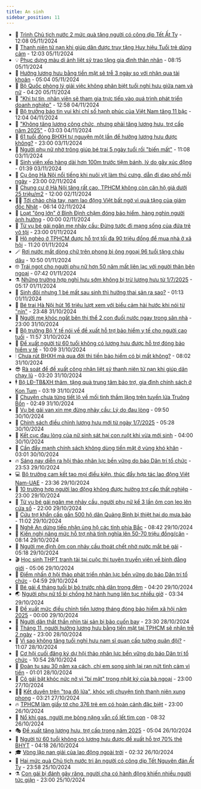 ```yaml
---
title: An sinh
sidebar_position: 11
---
```


<!-- dantri-an-sinh:START -->
- 👺 [Trình Chủ tịch nước 2 mức quà tặng người có công dịp Tết Ất Tỵ](https://dantri.com.vn/an-sinh/trinh-chu-tich-nuoc-2-muc-qua-tang-nguoi-co-cong-dip-tet-at-ty-20241105185841662.htm) - 12:08 05/11/2024
- 👀 [Thanh niên tử nạn khi giúp dân được truy tặng Huy hiệu Tuổi trẻ dũng cảm](https://dantri.com.vn/an-sinh/thanh-nien-tu-nan-khi-giup-dan-duoc-truy-tang-huy-hieu-tuoi-tre-dung-cam-20241105174747210.htm) - 12:03 05/11/2024
- 💡 [Phục dựng màu di ảnh liệt sỹ trao tặng gia đình thân nhân](https://dantri.com.vn/an-sinh/phuc-dung-mau-di-anh-liet-sy-trao-tang-gia-dinh-than-nhan-20241105144958999.htm) - 08:15 05/11/2024
- 💄 [Hưởng lương hưu bằng tiền mặt sẽ trễ 3 ngày so với nhận qua tài khoản](https://dantri.com.vn/an-sinh/huong-luong-huu-bang-tien-mat-se-tre-3-ngay-so-voi-nhan-qua-tai-khoan-20241105113708213.htm) - 05:04 05/11/2024
- 🧠 [Bộ Quốc phòng lý giải việc không phân biệt tuổi nghỉ hưu giữa nam và nữ](https://dantri.com.vn/an-sinh/bo-quoc-phong-ly-giai-viec-khong-phan-biet-tuoi-nghi-huu-giua-nam-va-nu-20241105105950138.htm) - 04:20 05/11/2024
- 🫣 [&quot;Khi tự tin, nhân viên sẽ tham gia trực tiếp vào quá trình phát triển doanh nghiệp&quot;](https://dantri.com.vn/an-sinh/khi-tu-tin-nhan-vien-se-tham-gia-truc-tiep-vao-qua-trinh-phat-trien-doanh-nghiep-20241104191353917.htm) - 12:58 04/11/2024
- 🥸 [Bộ trưởng báo tin vui khi chỉ số hạnh phúc của Việt Nam tăng 11 bậc](https://dantri.com.vn/an-sinh/bo-truong-bao-tin-vui-khi-chi-so-hanh-phuc-cua-viet-nam-tang-11-bac-20241104180610348.htm) - 12:04 04/11/2024
- 🤭 [&quot;Không tăng lương công chức, nhưng phải tăng lương hưu, trợ cấp năm 2025&quot;](https://dantri.com.vn/an-sinh/khong-tang-luong-cong-chuc-nhung-phai-tang-luong-huu-tro-cap-nam-2025-20241104093304912.htm) - 03:03 04/11/2024
- 💂 [61 tuổi đóng BHXH tự nguyện một lần để hưởng lương hưu được không?](https://dantri.com.vn/an-sinh/61-tuoi-dong-bhxh-tu-nguyen-mot-lan-de-huong-luong-huu-duoc-khong-20241102162948117.htm) - 23:00 03/11/2024
- 🦣 [Người phụ nữ nhờ trông giúp bé trai 5 ngày tuổi rồi &quot;biến mất&quot;](https://dantri.com.vn/an-sinh/nguoi-phu-nu-nho-trong-giup-be-trai-5-ngay-tuoi-roi-bien-mat-20241103163258952.htm) - 11:08 03/11/2024
- 🧰 [Sinh viên xếp hàng dài hơn 100m trước tiệm bánh, lý do gây xúc động](https://dantri.com.vn/an-sinh/sinh-vien-xep-hang-dai-hon-100m-truoc-tiem-banh-ly-do-gay-xuc-dong-20241102153659251.htm) - 01:39 03/11/2024
- 🤩 [Cụ ông Hà Nội nổi tiếng khi nuôi vịt làm thú cưng, dẫn đi dạo phố mỗi ngày](https://dantri.com.vn/an-sinh/cu-ong-ha-noi-noi-tieng-khi-nuoi-vit-lam-thu-cung-dan-di-dao-pho-moi-ngay-20241102172124748.htm) - 23:00 02/11/2024
- 🤖 [Chung cư ở Hà Nội tăng rất cao, TPHCM không còn căn hộ giá dưới 25 triệu/m2](https://dantri.com.vn/an-sinh/chung-cu-o-ha-noi-tang-rat-cao-tphcm-khong-con-can-ho-gia-duoi-25-trieum2-20241102155922215.htm) - 12:00 02/11/2024
- 🧑‍💻 [Tới chào chia tay, nam lao động Việt bất ngờ vì quà tặng của giám đốc Nhật](https://dantri.com.vn/an-sinh/toi-chao-chia-tay-nam-lao-dong-viet-bat-ngo-vi-qua-tang-cua-giam-doc-nhat-20241102121632444.htm) - 06:14 02/11/2024
- 🦍 [Loạt &quot;ông lớn&quot; ở Bình Định chậm đóng bảo hiểm, hàng nghìn người ảnh hưởng](https://dantri.com.vn/an-sinh/loat-ong-lon-o-binh-dinh-cham-dong-bao-hiem-hang-nghin-nguoi-anh-huong-20241101190023796.htm) - 00:00 02/11/2024
- 🦆 [Từ vụ bé gái ngăn mẹ nhảy cầu: Đừng tước đi mạng sống của đứa trẻ vô tội](https://dantri.com.vn/an-sinh/tu-vu-be-gai-ngan-me-nhay-cau-dung-tuoc-di-mang-song-cua-dua-tre-vo-toi-20241101014310535.htm) - 23:00 01/11/2024
- 🌊 [Hộ nghèo ở TPHCM được hỗ trợ tối đa 90 triệu đồng để mua nhà ở xã hội](https://dantri.com.vn/an-sinh/ho-ngheo-o-tphcm-duoc-ho-tro-toi-da-90-trieu-dong-de-mua-nha-o-xa-hoi-20241101150223049.htm) - 11:20 01/11/2024
- 🪄 [Rơi nước mắt dòng chữ trên phong bì ông ngoại 96 tuổi tặng cháu dâu](https://dantri.com.vn/an-sinh/roi-nuoc-mat-dong-chu-tren-phong-bi-ong-ngoai-96-tuoi-tang-chau-dau-20241101171456589.htm) - 10:50 01/11/2024
- 🤓 [Trái ngọt cho người phụ nữ hơn 50 năm mất liên lạc với người thân bên ngoại](https://dantri.com.vn/an-sinh/trai-ngot-cho-nguoi-phu-nu-hon-50-nam-mat-lien-lac-voi-nguoi-than-ben-ngoai-20241101135058415.htm) - 07:42 01/11/2024
- ⚗️ [Những trường hợp nghỉ hưu sớm không bị trừ lương hưu từ 1/7/2025](https://dantri.com.vn/an-sinh/nhung-truong-hop-nghi-huu-som-khong-bi-tru-luong-huu-tu-172025-20241101113956022.htm) - 05:17 01/11/2024
- 💃 [Sinh đôi nhưng 1 bé mất sau sinh thì hưởng thai sản ra sao?](https://dantri.com.vn/an-sinh/sinh-doi-nhung-1-be-mat-sau-sinh-thi-huong-thai-san-ra-sao-20241101054301096.htm) - 01:13 01/11/2024
- 💼 [Bé trai Hà Nội hút 16 triệu lượt xem với biểu cảm hài hước khi nói từ &quot;nín&quot;](https://dantri.com.vn/an-sinh/be-trai-ha-noi-hut-16-trieu-luot-xem-voi-bieu-cam-hai-huoc-khi-noi-tu-nin-20241101011447203.htm) - 23:48 31/10/2024
- 🤖 [Người mẹ khóc ngất bên thi thể 2 con đuối nước ngay trong sân nhà](https://dantri.com.vn/an-sinh/nguoi-me-khoc-ngat-ben-thi-the-2-con-duoi-nuoc-ngay-trong-san-nha-20241031191416056.htm) - 23:00 31/10/2024
- 🧐 [Bộ trưởng Bộ Y tế nói về đề xuất hỗ trợ bảo hiểm y tế cho người cao tuổi](https://dantri.com.vn/an-sinh/bo-truong-bo-y-te-noi-ve-de-xuat-ho-tro-bao-hiem-y-te-cho-nguoi-cao-tuoi-20241031183646776.htm) - 11:57 31/10/2024
- 💯 [Đề xuất người từ 60 tuổi không có lương hưu được hỗ trợ đóng bảo hiểm y tế](https://dantri.com.vn/an-sinh/de-xuat-nguoi-tu-60-tuoi-khong-co-luong-huu-duoc-ho-tro-dong-bao-hiem-y-te-20241031163350969.htm) - 10:09 31/10/2024
- 🕯 [Chưa rút BHXH mà qua đời thì tiền bảo hiểm có bị mất không?](https://dantri.com.vn/an-sinh/chua-rut-bhxh-ma-qua-doi-thi-tien-bao-hiem-co-bi-mat-khong-20241031142957103.htm) - 08:02 31/10/2024
- 😎 [Rà soát để đề xuất công nhận liệt sỹ thanh niên tử nạn khi giúp dân chạy lũ](https://dantri.com.vn/an-sinh/ra-soat-de-de-xuat-cong-nhan-liet-sy-thanh-nien-tu-nan-khi-giup-dan-chay-lu-20241031090258288.htm) - 03:20 31/10/2024
- 🕴 [Bộ LĐ-TB&amp;XH thăm, tặng quà trung tâm bảo trợ, gia đình chính sách ở Kon Tum](https://dantri.com.vn/tam-long-nhan-ai/bo-ld-tbxh-tham-tang-qua-trung-tam-bao-tro-gia-dinh-chinh-sach-o-kon-tum-20241030173815990.htm) - 03:19 31/10/2024
- 🤖 [Chuyện chưa từng tiết lộ về mối tình thầm lặng trên tuyến lửa Truông Bồn](https://dantri.com.vn/an-sinh/chuyen-chua-tung-tiet-lo-ve-moi-tinh-tham-lang-tren-tuyen-lua-truong-bon-20241030223500397.htm) - 02:49 31/10/2024
- 🤡 [Vụ bé gái van xin mẹ đừng nhảy cầu: Lý do đau lòng](https://dantri.com.vn/an-sinh/vu-be-gai-van-xin-me-dung-nhay-cau-ly-do-dau-long-20241030162935006.htm) - 09:50 30/10/2024
- 💪 [Chính sách điều chỉnh lương hưu mới từ ngày 1/7/2025](https://dantri.com.vn/an-sinh/chinh-sach-dieu-chinh-luong-huu-moi-tu-ngay-172025-20241029130931382.htm) - 05:28 30/10/2024
- 🌝 [Kết cục đau lòng của nữ sinh sát hại con ruột khi vừa mới sinh](https://dantri.com.vn/an-sinh/ket-cuc-dau-long-cua-nu-sinh-sat-hai-con-ruot-khi-vua-moi-sinh-20241029112834814.htm) - 04:00 30/10/2024
- 🤩 [Cần đẩy mạnh chính sách không dùng tiền mặt ở vùng khó khăn](https://dantri.com.vn/an-sinh/can-day-manh-chinh-sach-khong-dung-tien-mat-o-vung-kho-khan-20241030080814561.htm) - 03:01 30/10/2024
- 🔥 [Sáng nay diễn ra hội thảo nhân lực bền vững do báo Dân trí tổ chức](https://dantri.com.vn/an-sinh/sang-nay-dien-ra-hoi-thao-nhan-luc-ben-vung-do-bao-dan-tri-to-chuc-20241029212327733.htm) - 23:53 29/10/2024
- 💻 [Bộ trưởng cam kết tạo mọi điều kiện, thúc đẩy hợp tác lao động Việt Nam-UAE](https://dantri.com.vn/an-sinh/bo-truong-cam-ket-tao-moi-dieu-kien-thuc-day-hop-tac-lao-dong-viet-nam-uae-20241030013456586.htm) - 23:36 29/10/2024
- 💄 [10 trường hợp người lao động không được hưởng trợ cấp thất nghiệp](https://dantri.com.vn/an-sinh/10-truong-hop-nguoi-lao-dong-khong-duoc-huong-tro-cap-that-nghiep-20241029115802412.htm) - 23:00 29/10/2024
- 🦆 [Từ vụ bé gái ngăn mẹ nhảy cầu, người phụ nữ kể 3 lần ôm con leo lên cửa sổ](https://dantri.com.vn/an-sinh/tu-vu-be-gai-ngan-me-nhay-cau-nguoi-phu-nu-ke-3-lan-om-con-leo-len-cua-so-20241029143838976.htm) - 22:00 29/10/2024
- 🐲 [Cứu trợ khẩn cấp gần 500 hộ dân Quảng Bình bị thiệt hại do mưa bão](https://dantri.com.vn/an-sinh/cuu-tro-khan-cap-gan-500-ho-dan-quang-binh-bi-thiet-hai-do-mua-bao-20241029101155399.htm) - 11:02 29/10/2024
- 🥷 [Nghệ An dừng tiếp nhận ủng hộ các tỉnh phía Bắc](https://dantri.com.vn/an-sinh/nghe-an-dung-tiep-nhan-ung-ho-cac-tinh-phia-bac-20241029151036257.htm) - 08:42 29/10/2024
- 💯 [Kiến nghị nâng mức hỗ trợ nhà tình nghĩa lên 50-70 triệu đồng/căn](https://dantri.com.vn/an-sinh/kien-nghi-nang-muc-ho-tro-nha-tinh-nghia-len-50-70-trieu-dongcan-20241029104303270.htm) - 08:14 29/10/2024
- 🧐 [Người mẹ định ôm con nhảy cầu thoát chết nhờ nước mắt bé gái](https://dantri.com.vn/an-sinh/nguoi-me-dinh-om-con-nhay-cau-thoat-chet-nho-nuoc-mat-be-gai-20241029112830663.htm) - 05:18 29/10/2024
- 🎬 [Học sinh THPT tranh tài tại cuộc thi tuyên truyền viên về bình đẳng giới](https://dantri.com.vn/an-sinh/hoc-sinh-thpt-tranh-tai-tai-cuoc-thi-tuyen-truyen-vien-ve-binh-dang-gioi-20241029084216985.htm) - 05:06 29/10/2024
- 🦍 [Điểm nhấn ở hội thảo phát triển nhân lực bền vững do báo Dân trí tổ chức](https://dantri.com.vn/an-sinh/diem-nhan-o-hoi-thao-phat-trien-nhan-luc-ben-vung-do-bao-dan-tri-to-chuc-20241029112957725.htm) - 04:59 29/10/2024
- 🫶 [Bé gái 4 tháng tuổi bị bỏ trước nhà dân trong đêm](https://dantri.com.vn/an-sinh/be-gai-4-thang-tuoi-bi-bo-truoc-nha-dan-trong-dem-20241029104623313.htm) - 04:20 29/10/2024
- 🌏 [Người phụ nữ tố bị chồng hờ hành hung liên tục nhiều giờ](https://dantri.com.vn/an-sinh/nguoi-phu-nu-to-bi-chong-ho-hanh-hung-lien-tuc-nhieu-gio-20241028223525733.htm) - 03:34 29/10/2024
- 🫣 [Đề xuất mức điều chỉnh tiền lương tháng đóng bảo hiểm xã hội năm 2025](https://dantri.com.vn/an-sinh/de-xuat-muc-dieu-chinh-tien-luong-thang-dong-bao-hiem-xa-hoi-nam-2025-20241028222005486.htm) - 00:00 29/10/2024
- 🥰 [Người dân thất thần nhìn tài sản bị bão cuốn bay](https://dantri.com.vn/an-sinh/nguoi-dan-that-than-nhin-tai-san-bi-bao-cuon-bay-20241028170041857.htm) - 23:30 28/10/2024
- 🎊 [Tháng 11, người hưởng lương hưu bằng tiền mặt tại TPHCM sẽ nhận trễ 2 ngày](https://dantri.com.vn/an-sinh/thang-11-nguoi-huong-luong-huu-bang-tien-mat-tai-tphcm-se-nhan-tre-2-ngay-20241028164602787.htm) - 23:00 28/10/2024
- 💄 [Vì sao không tăng tuổi nghỉ hưu nam sĩ quan cấp tướng quân đội?](https://dantri.com.vn/an-sinh/vi-sao-khong-tang-tuoi-nghi-huu-nam-si-quan-cap-tuong-quan-doi-20241028175905411.htm) - 11:07 28/10/2024
- 👹 [Cơ hội cuối đăng ký dự hội thảo nhân lực bền vững do báo Dân trí tổ chức](https://dantri.com.vn/an-sinh/co-hoi-cuoi-dang-ky-du-hoi-thao-nhan-luc-ben-vung-do-bao-dan-tri-to-chuc-20241028171847834.htm) - 10:54 28/10/2024
- 💯 [Đoàn tụ sau 30 năm xa cách, chị em song sinh lại rạn nứt tình cảm vì tiền](https://dantri.com.vn/an-sinh/doan-tu-sau-30-nam-xa-cach-chi-em-song-sinh-lai-ran-nut-tinh-cam-vi-tien-20241027162019908.htm) - 01:01 28/10/2024
- 📝 [Cô gái bật khóc nức nở vì &quot;bí mật&quot; trong nhật ký của bà ngoại](https://dantri.com.vn/an-sinh/co-gai-bat-khoc-nuc-no-vi-bi-mat-trong-nhat-ky-cua-ba-ngoai-20241027154325127.htm) - 23:00 27/10/2024
- 👨‍🏫 [Kết duyên trên &quot;tọa độ lửa&quot;, khóc với chuyện tình thanh niên xung phong](https://dantri.com.vn/an-sinh/ket-duyen-tren-toa-do-lua-khoc-voi-chuyen-tinh-thanh-nien-xung-phong-20241026221457731.htm) - 03:21 27/10/2024
- 🔥 [TPHCM làm giấy tờ cho 376 trẻ em có hoàn cảnh đặc biệt](https://dantri.com.vn/an-sinh/tphcm-lam-giay-to-cho-376-tre-em-co-hoan-canh-dac-biet-20241026184919800.htm) - 23:00 26/10/2024
- 🧰 [Nổ khí gas, người mẹ bỏng nặng vẫn cố lết tìm con](https://dantri.com.vn/an-sinh/no-khi-gas-nguoi-me-bong-nang-van-co-let-tim-con-20241026124911772.htm) - 08:32 26/10/2024
- 🎭 [Đề xuất tăng lương hưu, trợ cấp trong năm 2025](https://dantri.com.vn/an-sinh/de-xuat-tang-luong-huu-tro-cap-trong-nam-2025-20241026114536235.htm) - 05:04 26/10/2024
- 🔭 [Người từ 60 tuổi không có lương hưu được đề xuất hỗ trợ 70% thẻ BHYT](https://dantri.com.vn/an-sinh/nguoi-tu-60-tuoi-khong-co-luong-huu-duoc-de-xuat-ho-tro-70-the-bhyt-20241026104613042.htm) - 04:18 26/10/2024
- 🎓 [Vòng lặp nan giải của lao động ngoài trời](https://dantri.com.vn/an-sinh/vong-lap-nan-giai-cua-lao-dong-ngoai-troi-20241026051457477.htm) - 02:32 26/10/2024
- 🦅 [Hai mức quà Chủ tịch nước tri ân người có công dịp Tết Nguyên đán Ất Tỵ](https://dantri.com.vn/an-sinh/hai-muc-qua-chu-tich-nuoc-tri-an-nguoi-co-cong-dip-tet-nguyen-dan-at-ty-20241026064100647.htm) - 23:58 25/10/2024
- ⚗️ [Con gái bị đánh gãy răng, người cha có hành động khiến nhiều người tức giận](https://dantri.com.vn/an-sinh/con-gai-bi-danh-gay-rang-nguoi-cha-co-hanh-dong-khien-nhieu-nguoi-tuc-gian-20241025204243643.htm) - 23:00 25/10/2024<!-- dantri-an-sinh:END -->
